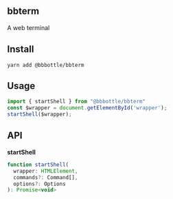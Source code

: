 ## bbterm

A web terminal

## Install

```
yarn add @bbbottle/bbterm
```

## Usage

```javascript
import { startShell } from "@bbbottle/bbterm"
const $wrapper = document.getElementById('wrapper');
startShell($wrapper);
```

## API

**startShell**
```javascript
function startShell(
  wrapper: HTMLElement,
  commands?: Command[],
  options?: Options
): Promise<void>
```
